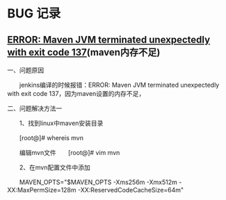 # BUG 记录



## [ERROR: Maven JVM terminated unexpectedly with exit code 137](https://www.cnblogs.com/zzb-yp/p/11890976.html)(maven内存不足)



一、问题原因

　　jenkins编译的时候报错：ERROR: Maven JVM terminated unexpectedly with exit code 137，因为maven设置的内存不足，



二、问题解决方法一

　　1、找到linux中maven安装目录

　　[root@]# whereis mvn

　　编辑mvn文件　　[root@]# vim mvn

　　2、在mvn配置文件中添加

　　MAVEN_OPTS="$MAVEN_OPTS -Xms256m -Xmx512m -XX:MaxPermSize=128m -XX:ReservedCodeCacheSize=64m"